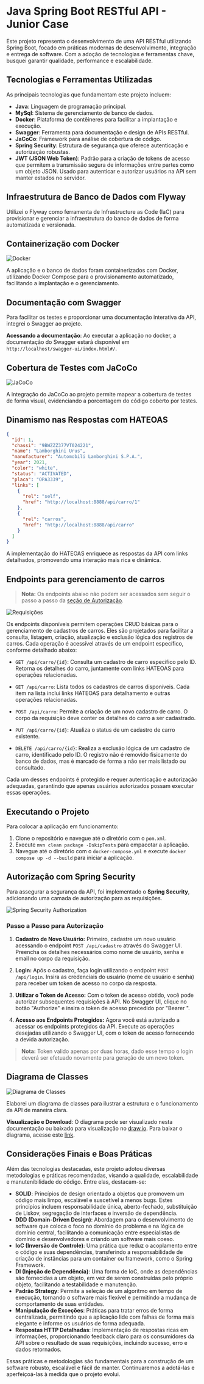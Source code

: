 # Java Spring Boot RESTful API - Junior Case

Este projeto representa o desenvolvimento de uma API RESTful utilizando Spring Boot, focado em práticas modernas de desenvolvimento, integração e entrega de software. Com a adoção de tecnologias e ferramentas chave, busquei garantir qualidade, performance e escalabilidade.

## Tecnologias e Ferramentas Utilizadas

As principais tecnologias que fundamentam este projeto incluem:

- **Java**: Linguagem de programação principal.
- **MySql**: Sistema de gerenciamento de banco de dados.
- **Docker**: Plataforma de contêineres para facilitar a implantação e execução.
- **Swagger**: Ferramenta para documentação e design de APIs RESTful.
- **JaCoCo**: Framework para análise de cobertura de código.
- **Spring Security**: Estrutura de segurança que oferece autenticação e autorização robustas.
- **JWT (JSON Web Token)**: Padrão para a criação de tokens de acesso que permitem a transmissão segura de informações entre partes como um objeto JSON. Usado para autenticar e autorizar usuários na API sem manter estados no servidor.

## Infraestrutura de Banco de Dados com Flyway

Utilizei o Flyway como ferramenta de Infrastructure as Code (IaC) para provisionar e gerenciar a infraestrutura do banco de dados de forma automatizada e versionada.

## Containerização com Docker

![Docker](./Java-Spring-Boot-RESTful-Api/assets/docker.png)

A aplicação e o banco de dados foram containerizados com Docker, utilizando Docker Compose para o provisionamento automatizado, facilitando a implantação e o gerenciamento.

## Documentação com Swagger

Para facilitar os testes e proporcionar uma documentação interativa da API, integrei o Swagger ao projeto.

**Acessando a documentação**: Ao executar a aplicação no docker, a documentação do Swagger estará disponível em `http://localhost/swagger-ui/index.html#/`.

## Cobertura de Testes com JaCoCo

![JaCoCo](./Java-Spring-Boot-RESTful-Api/assets/jaCoCo.png)

A integração do JaCoCo ao projeto permite mapear a cobertura de testes de forma visual, evidenciando a porcentagem do código coberto por testes.

## Dinamismo nas Respostas com HATEOAS

```json
{
  "id": 1,
  "chassi": "9BWZZZ377VT024221",
  "name": "Lamborghini Urus",
  "manufacturer": "Automobili Lamborghini S.P.A.",
  "year": 2021,
  "color": "white",
  "status": "ACTIVATED",
  "placa": "OPA3339",
  "links": [
    {
      "rel": "self",
      "href": "http://localhost:8888/api/carro/1"
    },
    {
      "rel": "carros",
      "href": "http://localhost:8888/api/carro"
    }
  ]
}
```
A implementação do HATEOAS enriquece as respostas da API com links detalhados, promovendo uma interação mais rica e dinâmica.

## Endpoints para gerenciamento de carros
> **Nota:** Os endpoints abaixo não podem ser acessados sem seguir o passo a passo da [seção de Autorização](#autorização-com-spring-security).


![Requisições](./Java-Spring-Boot-RESTful-Api/assets/requisicoes.png)

Os endpoints disponíveis permitem operações CRUD básicas para o gerenciamento de cadastros de carros. Eles são projetados para facilitar a consulta, listagem, criação, atualização e exclusão lógica dos registros de carros. Cada operação é acessível através de um endpoint específico, conforme detalhado abaixo:

- `GET /api/carro/{id}`: Consulta um cadastro de carro específico pelo ID. Retorna os detalhes do carro, juntamente com links HATEOAS para operações relacionadas.

- `GET /api/carro`: Lista todos os cadastros de carros disponíveis. Cada item na lista inclui links HATEOAS para detalhamento e outras operações relacionadas.

- `POST /api/carro`: Permite a criação de um novo cadastro de carro. O corpo da requisição deve conter os detalhes do carro a ser cadastrado.

- `PUT /api/carro/{id}`: Atualiza o status de um cadastro de carro existente.

- `DELETE /api/carro/{id}`: Realiza a exclusão lógica de um cadastro de carro, identificado pelo ID. O registro não é removido fisicamente do banco de dados, mas é marcado de forma a não ser mais listado ou consultado.

Cada um desses endpoints é protegido e requer autenticação e autorização adequadas, garantindo que apenas usuários autorizados possam executar essas operações.

## Executando o Projeto

Para colocar a aplicação em funcionamento:

1. Clone o repositório e navegue até o diretório com o `pom.xml`.
2. Execute `mvn clean package -DskipTests` para empacotar a aplicação.
3. Navegue até o diretório com o `docker-compose.yml` e execute `docker compose up -d --build` para iniciar a aplicação.

## Autorização com Spring Security

Para assegurar a segurança da API, foi implementado o **Spring Security**, adicionando uma camada de autorização para as requisições.

![Spring Security Authorization](./Java-Spring-Boot-RESTful-Api/assets/springSecurity.png)

### Passo a Passo para Autorização

1. **Cadastro de Novo Usuário:** Primeiro, cadastre um novo usuário acessando o endpoint `POST /api/cadastro` através do Swagger UI. Preencha os detalhes necessários como nome de usuário, senha e email no corpo da requisição.

2. **Login:** Após o cadastro, faça login utilizando o endpoint `POST /api/login`. Insira as credenciais do usuário (nome de usuário e senha) para receber um token de acesso no corpo da resposta.

3. **Utilizar o Token de Acesso:** Com o token de acesso obtido, você pode autorizar subsequentes requisições à API. No Swagger UI, clique no botão "Authorize" e insira o token de acesso precedido por "Bearer ".

4. **Acesso aos Endpoints Protegidos:** Agora você está autorizado a acessar os endpoints protegidos da API. Execute as operações desejadas utilizando o Swagger UI, com o token de acesso fornecendo a devida autorização.

> **Nota:** Token valido apenas por duas horas, dado esse tempo o login deverá ser efetuado novamente para geração de um novo token.

## Diagrama de Classes

![Diagrama de Classes](./Java-Spring-Boot-RESTful-Api/assets/JuniorCaseDiagram.png)

Elaborei um diagrama de classes para ilustrar a estrutura e o funcionamento da API de maneira clara.

**Visualização e Download**: O diagrama pode ser visualizado nesta documentação ou baixado para visualização no [draw.io](https://draw.io). Para baixar o diagrama, acesse este [link](https://github.com/AL3ZIN/Junior-Case-Spring-Boot-Restful-Api/blob/main/Java-Spring-Boot-RESTful-Api/docs/juniorCaseDiagram.drawio).



## Considerações Finais e Boas Práticas

Além das tecnologias destacadas, este projeto adotou diversas metodologias e práticas recomendadas, visando a qualidade, escalabilidade e manutenibilidade do código. Entre elas, destacam-se:

- **SOLID**: Princípios de design orientado a objetos que promovem um código mais limpo, escalável e suscetível a menos bugs. Estes princípios incluem responsabilidade única, aberto-fechado, substituição de Liskov, segregação de interfaces e inversão de dependência.
- **DDD (Domain-Driven Design)**: Abordagem para o desenvolvimento de software que coloca o foco no domínio do problema e na lógica de domínio central, facilitando a comunicação entre especialistas de domínio e desenvolvedores e criando um software mais coeso.
- **IoC (Inversão de Controle)**: Uma prática que reduz o acoplamento entre o código e suas dependências, transferindo a responsabilidade de criação de instâncias para um container ou framework, como o Spring Framework.
- **DI (Injeção de Dependência)**: Uma forma de IoC, onde as dependências são fornecidas a um objeto, em vez de serem construídas pelo próprio objeto, facilitando a testabilidade e manutenção.
- **Padrão Strategy**: Permite a seleção de um algoritmo em tempo de execução, tornando o software mais flexível e permitindo a mudança de comportamento de suas entidades.
- **Manipulação de Exceções**: Práticas para tratar erros de forma centralizada, permitindo que a aplicação lide com falhas de forma mais elegante e informe os usuários de forma adequada.
- **Respostas HTTP Detalhadas**: Implementação de respostas ricas em informações, proporcionando feedback claro para os consumidores da API sobre o resultado de suas requisições, incluindo sucesso, erro e dados retornados.

Essas práticas e metodologias são fundamentais para a construção de um software robusto, escalável e fácil de manter. Continuaremos a adotá-las e aperfeiçoá-las à medida que o projeto evolui.
